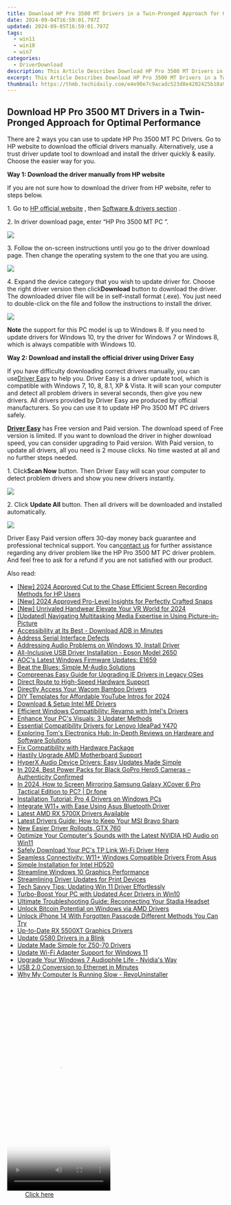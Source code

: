 ```yaml
---
title: Download HP Pro 3500 MT Drivers in a Twin-Pronged Approach for Optimal Performance
date: 2024-09-04T16:59:01.797Z
updated: 2024-09-05T16:59:01.797Z
tags:
  - win11
  - win10
  - win7
categories:
  - DriverDownload
description: This Article Describes Download HP Pro 3500 MT Drivers in a Twin-Pronged Approach for Optimal Performance
excerpt: This Article Describes Download HP Pro 3500 MT Drivers in a Twin-Pronged Approach for Optimal Performance
thumbnail: https://thmb.techidaily.com/e4e90e7c9acadc523d8e4202425b18a9d8056d3f1cd618361a73d2cd13f94e4f.jpg
---
```


## Download HP Pro 3500 MT Drivers in a Twin-Pronged Approach for Optimal Performance

There are 2 ways you can use to update HP Pro 3500 MT PC Drivers. Go to HP website to download the official drivers manually. Alternatively, use a trust driver update tool to download and install the driver quickly & easily. Choose the easier way for you.   
  
**Way 1: Download the driver manually from HP website**   
  
 If you are not sure how to download the driver from HP website, refer to steps below.   
  
1\. Go to [HP official website](http://www8.hp.com/sg/en/home.html) , then [Software & drivers section](http://support.hp.com/sg-en/drivers) .   
  
 2\. In driver download page, enter “HP Pro 3500 MT PC ”.  
  
![](https://images.drivereasy.com/wp-content/uploads/2016/10/img_57fc8245502a2.jpg) 

  
 3\. Follow the on-screen instructions until you go to the driver download page. Then change the operating system to the one that you are using.   
  
![](https://images.drivereasy.com/wp-content/uploads/2016/10/img_57fc8294463fa.jpg) 

  
 4\. Expand the device category that you wish to update driver for. Choose the right driver version then click**Download** button to download the driver. The downloaded driver file will be in self-install format (.exe). You just need to double-click on the file and follow the instructions to install the driver.  
  
![](https://images.drivereasy.com/wp-content/uploads/2016/10/img_57fc83edbb7c3.jpg) 

  
 **Note** the support for this PC model is up to Windows 8\. If you need to update drivers for Windows 10, try the driver for Windows 7 or Windows 8, which is always compatible with Windows 10.

  
 **Way 2: Download and install the official driver using Driver Easy** 
  
 If you have difficulty downloading correct drivers manually, you can use[Driver Easy](https://tools.techidaily.com/drivereasy/download/) to help you. Driver Easy is a driver update tool, which is compatible with Windows 7, 10, 8, 8.1, XP & Vista. It will scan your computer and detect all problem drivers in several seconds, then give you new drivers. All drivers provided by Driver Easy are produced by official manufacturers. So you can use it to update HP Pro 3500 MT PC drivers safely.  
  
**[Driver Easy](https://tools.techidaily.com/drivereasy/download/)**  has Free version and Paid version. The download speed of Free version is limited. If you want to download the driver in higher download speed, you can consider upgrading to Paid version. With Paid version, to update all drivers, all you need is 2 mouse clicks. No time wasted at all and no further steps needed.  

 1\. Click**Scan Now** button. Then Driver Easy will scan your computer to detect problem drivers and show you new drivers instantly.  
  
![](https://images.drivereasy.com/wp-content/uploads/2017/04/img_58fede87d0988.png) 

 2\. Click **Update All** button. Then all drivers will be downloaded and installed automatically.  
  
![](https://images.drivereasy.com/wp-content/uploads/2017/04/img_58fede7ec5e0e.jpg) 
  
  
 Driver Easy Paid version offers 30-day money back guarantee and professional technical support. You can[contact us](https://tools.techidaily.com/drivereasy/download/) for further assistance regarding any driver problem like the HP Pro 3500 MT PC driver problem. And feel free to ask for a refund if you are not satisfied with our product.

<ins class="adsbygoogle"
     style="display:block"
     data-ad-format="autorelaxed"
     data-ad-client="ca-pub-7571918770474297"
     data-ad-slot="1223367746"></ins>



<ins class="adsbygoogle"
     style="display:block"
     data-ad-client="ca-pub-7571918770474297"
     data-ad-slot="8358498916"
     data-ad-format="auto"
     data-full-width-responsive="true"></ins>

<span class="atpl-alsoreadstyle">Also read:</span>
<div><ul>
<li><a href="https://screen-sharing-recording.techidaily.com/new-2024-approved-cut-to-the-chase-efficient-screen-recording-methods-for-hp-users/"><u>[New] 2024 Approved  Cut to the Chase  Efficient Screen Recording Methods for HP Users</u></a></li>
<li><a href="https://snapchat-videos.techidaily.com/new-2024-approved-pro-level-insights-for-perfectly-crafted-snaps/"><u>[New] 2024 Approved  Pro-Level Insights for Perfectly Crafted Snaps</u></a></li>
<li><a href="https://fox-boxes.techidaily.com/new-unrivaled-handwear-elevate-your-vr-world-for-2024/"><u>[New] Unrivaled Handwear  Elevate Your VR World for 2024</u></a></li>
<li><a href="https://vp-tips.techidaily.com/updated-navigating-multitasking-media-expertise-in-using-picture-in-picture/"><u>[Updated] Navigating Multitasking Media  Expertise in Using Picture-in-Picture</u></a></li>
<li><a href="https://driver-install.techidaily.com/1720063696130-accessibility-at-its-best-download-adb-in-minutes/"><u>Accessibility at Its Best - Download ADB in Minutes</u></a></li>
<li><a href="https://driver-install.techidaily.com/address-serial-interface-defects/"><u>Address Serial Interface Defects</u></a></li>
<li><a href="https://driver-install.techidaily.com/addressing-audio-problems-on-windows-10-install-driver/"><u>Addressing Audio Problems on Windows 10, Install Driver</u></a></li>
<li><a href="https://driver-install.techidaily.com/all-inclusive-usb-driver-installation-epson-model-2650/"><u>All-Inclusive USB Driver Installation - Epson Model 2650</u></a></li>
<li><a href="https://driver-install.techidaily.com/aocs-latest-windows-firmware-updates-e1659/"><u>AOC's Latest Windows Firmware Updates: E1659</u></a></li>
<li><a href="https://driver-install.techidaily.com/beat-the-blues-simple-m-audio-solutions/"><u>Beat the Blues: Simple M-Audio Solutions</u></a></li>
<li><a href="https://driver-install.techidaily.com/compreenas-easy-guide-for-upgrading-ie-drivers-in-legacy-oses/"><u>Compreenas Easy Guide for Upgrading IE Drivers in Legacy OSes</u></a></li>
<li><a href="https://driver-install.techidaily.com/direct-route-to-high-speed-hardware-support/"><u>Direct Route to High-Speed Hardware Support</u></a></li>
<li><a href="https://driver-install.techidaily.com/directly-access-your-wacom-bamboo-drivers/"><u>Directly Access Your Wacom Bamboo Drivers</u></a></li>
<li><a href="https://youtube-zero.techidaily.com/emplates-for-affordable-youtube-intros-for-2024/"><u>DIY Templates for Affordable YouTube Intros for 2024</u></a></li>
<li><a href="https://driver-install.techidaily.com/download-and-setup-intel-me-drivers/"><u>Download & Setup Intel ME Drivers</u></a></li>
<li><a href="https://driver-install.techidaily.com/efficient-windows-compatibility-revamp-with-intels-drivers/"><u>Efficient Windows Compatibility: Revamp with Intel's Drivers</u></a></li>
<li><a href="https://driver-install.techidaily.com/enhance-your-pcs-visuals-3-updater-methods/"><u>Enhance Your PC's Visuals: 3 Updater Methods</u></a></li>
<li><a href="https://driver-install.techidaily.com/essential-compatibility-drivers-for-lenovo-ideapad-y470/"><u>Essential Compatibility Drivers for Lenovo IdeaPad Y470</u></a></li>
<li><a href="https://hardware-reviews.techidaily.com/exploring-toms-electronics-hub-in-depth-reviews-on-hardware-and-software-solutions/"><u>Exploring Tom's Electronics Hub: In-Depth Reviews on Hardware and Software Solutions</u></a></li>
<li><a href="https://driver-install.techidaily.com/fix-compatibility-with-hardware-package/"><u>Fix Compatibility with Hardware Package</u></a></li>
<li><a href="https://driver-install.techidaily.com/hastily-upgrade-amd-motherboard-support/"><u>Hastily Upgrade AMD Motherboard Support</u></a></li>
<li><a href="https://driver-install.techidaily.com/hyperx-audio-device-drivers-easy-updates-made-simple/"><u>HyperX Audio Device Drivers: Easy Updates Made Simple</u></a></li>
<li><a href="https://extra-tips.techidaily.com/in-2024-best-power-packs-for-black-gopro-hero5-cameras-authenticity-confirmed/"><u>In 2024, Best Power Packs for Black GoPro Hero5 Cameras – Authenticity Confirmed</u></a></li>
<li><a href="https://screen-mirror.techidaily.com/in-2024-how-to-screen-mirroring-samsung-galaxy-xcover-6-pro-tactical-edition-to-pc-drfone-by-drfone-android/"><u>In 2024, How to Screen Mirroring Samsung Galaxy XCover 6 Pro Tactical Edition to PC? | Dr.fone</u></a></li>
<li><a href="https://driver-install.techidaily.com/installation-tutorial-pro-4-drivers-on-windows-pcs/"><u>Installation Tutorial: Pro 4 Drivers on Windows PCs</u></a></li>
<li><a href="https://driver-install.techidaily.com/integrate-w11plus-with-ease-using-asus-bluetooth-driver/"><u>Integrate W11+ with Ease Using Asus Bluetooth Driver</u></a></li>
<li><a href="https://driver-install.techidaily.com/latest-amd-rx-5700x-drivers-available/"><u>Latest AMD RX 5700X Drivers Available</u></a></li>
<li><a href="https://driver-install.techidaily.com/latest-drivers-guide-how-to-keep-your-msi-bravo-sharp/"><u>Latest Drivers Guide: How to Keep Your MSI Bravo Sharp</u></a></li>
<li><a href="https://driver-install.techidaily.com/new-easier-driver-rollouts-gtx-760/"><u>New Easier Driver Rollouts, GTX 760</u></a></li>
<li><a href="https://driver-install.techidaily.com/optimize-your-computers-sounds-with-the-latest-nvidia-hd-audio-on-win11/"><u>Optimize Your Computer's Sounds with the Latest NVIDIA HD Audio on Win11</u></a></li>
<li><a href="https://driver-install.techidaily.com/safely-download-your-pcs-tp-link-wi-fi-driver-here/"><u>Safely Download Your PC's TP Link Wi-Fi Driver Here</u></a></li>
<li><a href="https://driver-install.techidaily.com/seamless-connectivity-w11plus-windows-compatible-drivers-from-asus/"><u>Seamless Connectivity: W11+ Windows Compatible Drivers From Asus</u></a></li>
<li><a href="https://driver-install.techidaily.com/simple-installation-for-intel-hd520/"><u>Simple Installation for Intel HD520</u></a></li>
<li><a href="https://driver-install.techidaily.com/streamline-windows-10-graphics-performance/"><u>Streamline Windows 10 Graphics Performance</u></a></li>
<li><a href="https://driver-install.techidaily.com/streamlining-driver-updates-for-print-devices/"><u>Streamlining Driver Updates for Print Devices</u></a></li>
<li><a href="https://driver-install.techidaily.com/tech-savvy-tips-updating-win-11-driver-effortlessly/"><u>Tech Savvy Tips: Updating Win 11 Driver Effortlessly</u></a></li>
<li><a href="https://driver-install.techidaily.com/turbo-boost-your-pc-with-updated-acer-drivers-in-win10/"><u>Turbo-Boost Your PC with Updated Acer Drivers in Win10</u></a></li>
<li><a href="https://technical-tips.techidaily.com/ultimate-troubleshooting-guide-reconnecting-your-stadia-headset/"><u>Ultimate Troubleshooting Guide: Reconnecting Your Stadia Headset</u></a></li>
<li><a href="https://driver-install.techidaily.com/unlock-bitcoin-potential-on-windows-via-amd-drivers/"><u>Unlock Bitcoin Potential on Windows via AMD Drivers</u></a></li>
<li><a href="https://ios-unlock.techidaily.com/unlock-iphone-14-with-forgotten-passcode-different-methods-you-can-try-by-drfone-ios/"><u>Unlock iPhone 14 With Forgotten Passcode Different Methods You Can Try</u></a></li>
<li><a href="https://driver-install.techidaily.com/up-to-date-rx-5500xt-graphics-drivers/"><u>Up-to-Date RX 5500XT Graphics Drivers</u></a></li>
<li><a href="https://driver-install.techidaily.com/update-g580-drivers-in-a-blink/"><u>Update G580 Drivers in a Blink</u></a></li>
<li><a href="https://driver-install.techidaily.com/update-made-simple-for-z50-70-drivers/"><u>Update Made Simple for Z50-70 Drivers</u></a></li>
<li><a href="https://driver-install.techidaily.com/update-wi-fi-adapter-support-for-windows-11/"><u>Update Wi-Fi Adapter Support for Windows 11</u></a></li>
<li><a href="https://driver-install.techidaily.com/upgrade-your-windows-7-audiophile-life-nvidias-way/"><u>Upgrade Your Windows 7 Audiophile Life - Nvidia's Way</u></a></li>
<li><a href="https://driver-install.techidaily.com/usb-20-conversion-to-ethernet-in-minutes/"><u>USB 2.0 Conversion to Ethernet in Minutes</u></a></li>
<li><a href="https://win-forum.techidaily.com/why-my-computer-is-running-slow-revouninstaller/"><u>Why My Computer Is Running Slow - RevoUninstaller</u></a></li>
</ul></div>

<!-- affiliate ads begin -->
<span id="1770544">
					<video width="240" height="480" style="cursor:pointer"
           poster="//a.impactradius-go.com/display-clicktoplayimage/1770544.png"
           onclick="if(!this.playClicked){this.play();this.setAttribute('controls',true);this.playClicked=true;}">
	   <source src="//a.impactradius-go.com/display-ad/20702-1770544">
	   <img src="//a.impactradius-go.com/display-clicktoplayimage/1770544.png" style="border: none; height: 100%; width: 100%; object-fit: contain">
	</video>
	<div style="width:150px;text-align:center"><a href="javascript:window.open(decodeURIComponent('https%3A%2F%2Ftokenmetrics.sjv.io%2Fc%2F5597632%2F1770544%2F20702'), '_blank');void(0);">Click here</a></div>
</span>
<img height="0" width="0" src="https://imp.pxf.io/i/5597632/1770544/20702" style="position:absolute;visibility:hidden;" border="0" />
<!-- affiliate ads end -->